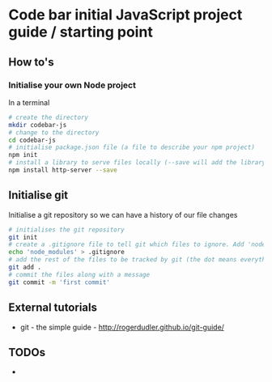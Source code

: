 # Code bar initial JavaScript project guide / starting point

## How to's

### Initialise your own Node project

In a terminal

```bash
# create the directory
mkdir codebar-js
# change to the directory
cd codebar-js
# initialise package.json file (a file to describe your npm project)
npm init
# install a library to serve files locally (--save will add the library to package.json after it is downloaded)
npm install http-server --save
```

## Initialise git

Initialise a git repository so we can have a history of our file changes

```bash
# initialises the git repository
git init
# create a .gitignore file to tell git which files to ignore. Add 'node_modules' to that file. Can be done in any text editor or using the following command
echo 'node_modules' > .gitignore
# add the rest of the files to be tracked by git (the dot means everything in the folder)
git add .
# commit the files along with a message
git commit -m 'first commit'
```

## External tutorials

- git - the simple guide - http://rogerdudler.github.io/git-guide/

## TODOs

- 

